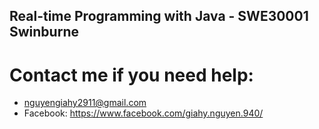 ## Real-time Programming with Java - SWE30001 Swinburne
# Contact me if you need help:
- nguyengiahy2911@gmail.com
- Facebook: https://www.facebook.com/giahy.nguyen.940/
